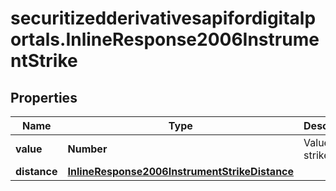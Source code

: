 # securitizedderivativesapifordigitalportals.InlineResponse2006InstrumentStrike

## Properties

Name | Type | Description | Notes
------------ | ------------- | ------------- | -------------
**value** | **Number** | Value of the strike. | [optional] 
**distance** | [**InlineResponse2006InstrumentStrikeDistance**](InlineResponse2006InstrumentStrikeDistance.md) |  | [optional] 



